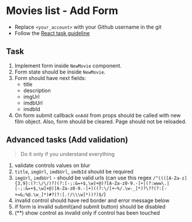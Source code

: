 # Movies list - Add Form
- Replace `<your_account>` with your Github username in the
  git
- Follow the [React task guideline](https://github.com/mate-academy/react_task-guideline#react-tasks-guideline)

## Task
1. Implement form inside `NewMovie` component.
2. Form state should be inside `NewMovie`.
3. Form should have next fields:
    - title
    - description
    - imgUrl
    - imdbUrl
    - imdbId
4. On form submit callback `onAdd` from props should be called with new film object.
  Also, form should be cleared. Page should not be reloaded.

## Advanced tasks (Add validation)
> Do it only if you understand everything

1. validate controls values on blur
2. `title`, `imgUrl`, `imdbUrl`, `imdbId` should be required
3. `imgUrl`, `imdbUrl` - should be valid urls (can use this regex `/^((([A-Za-z]{3,9}:(?:\/\/)?)(?:[-;:&=+$,\w]+@)?[A-Za-z0-9.-]+|(?:www\.|[-;:&=+$,\w]+@)[A-Za-z0-9.-]+)((?:\/[+~%/.\w-_]*)?\??(?:[-+=&;%@.\w_]*)#?(?:[.!/\\\w]*))?)$/`)
4. invalid control should have red border and error message below
5. if form is invalid submit(and submit button) should be disabled
6. (\*\*) show control as invalid only if control has been touched
